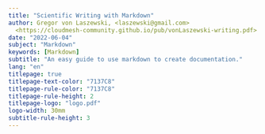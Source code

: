 ```yaml
---
title: "Scientific Writing with Markdown"
author: Gregor von Laszewski, <laszewski@gmail.com>
  <https://cloudmesh-community.github.io/pub/vonLaszewski-writing.pdf>
date: "2022-06-04"
subject: "Markdown"
keywords: [Markdown]
subtitle: "An easy guide to use markdown to create documentation."
lang: "en"
titlepage: true
titlepage-text-color: "7137C8"
titlepage-rule-color: "7137C8"
titlepage-rule-height: 2
titlepage-logo: "logo.pdf"
logo-width: 30mm
subtitle-rule-height: 3
---
```


